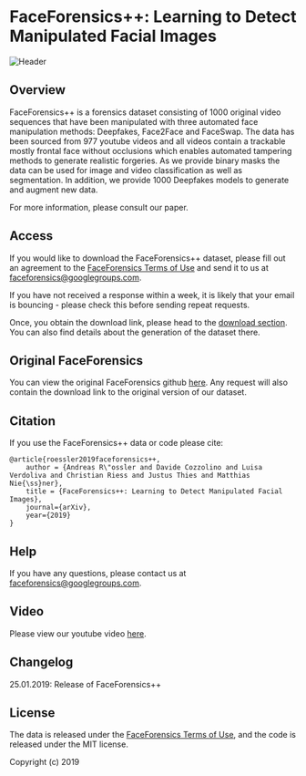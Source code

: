 # FaceForensics++: Learning to Detect Manipulated Facial Images

![Header](images/teaser.png)

## Overview
FaceForensics++ is a forensics dataset consisting of 1000 original video sequences that have been manipulated with three automated face manipulation methods: Deepfakes, Face2Face and FaceSwap. The data has been sourced from 977 youtube videos and all videos contain a trackable mostly frontal face without occlusions which enables automated tampering methods to generate realistic forgeries. As we provide binary masks the data can be used for image and video classification as well as segmentation. In addition, we provide 1000 Deepfakes models to generate and augment new data.

For more information, please consult our paper.

## Access
If you would like to download the FaceForensics++ dataset, please fill out an agreement to the [FaceForensics Terms of Use](http://kaldir.vc.in.tum.de/FaceForensics/webpage/FaceForensics_TOS.pdf) and send it to us at [faceforensics@googlegroups.com](mailto:faceforensics@googlegroups.com).

If you have not received a response within a week, it is likely that your email is bouncing - please check this before sending repeat requests.

Once, you obtain the download link, please head to the [download section](dataset/README.md). You can also find details about the generation of the dataset there.

## Original FaceForensics
You can view the original FaceForensics github [here](https://github.com/ondyari/FaceForensics/tree/original). Any request will also contain the download link to the original version of our dataset. 


## Citation
If you use the FaceForensics++ data or code please cite:
```
@article{roessler2019faceforensics++,
	author = {Andreas R\"ossler and Davide Cozzolino and Luisa Verdoliva and Christian Riess and Justus Thies and Matthias Nie{\ss}ner},
	title = {FaceForensics++: Learning to Detect Manipulated Facial Images},
	journal={arXiv},
	year={2019}
}
```

## Help
If you have any questions, please contact us at [faceforensics@googlegroups.com](faceforensics@googlegroups.com).

## Video
Please view our youtube video [here](https://www.youtube.com/watch?v=x2g48Q2I2ZQ).

## Changelog
25.01.2019: Release of FaceForensics++

## License
The data is released under the [FaceForensics Terms of Use](http://kaldir.vc.in.tum.de/FaceForensics/webpage/FaceForensics_TOS.pdf), and the code is released under the MIT license.

Copyright (c) 2019
